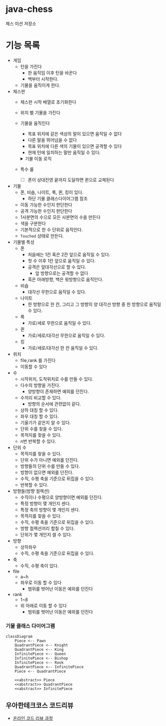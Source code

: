 # java-chess

체스 미션 저장소

# 기능 목록

- 게임
    - 턴을 가진다
        - 한 움직임 이후 턴을 바꾼다
        - 백부터 시작한다.
    - 기물을 움직이게 한다.
- 체스판
    - 체스판 시작 배열로 초기화한다
    - 위치 별 기물을 가진다
    - 기물을 움직인다
        - 목표 위치에 같은 색상의 말이 있으면 움직일 수 없다
        - 다른 말을 뛰어넘을 수 없다
        - 목표 위치에 다른 색의 기물이 있으면 공격할 수 있다
        - 현재 턴에 일치하는 말만 움직일 수 있다.
        <details>
            <summary>기물 이동 로직</summary>

        0. 출발 위치에 기물이 존재하는지 확인한다.
            - 해당 기물의 색이 현재 턴과 일치하는지 확인한다.
        1. 목표 위치에 기물이 존재하는지 확인한다.
            - 같은 색 기물이 있으면: 예외
            - 다른 색 기물이 있으면: 공격
            - 기물이 없으면: 이동
        2. 기물이 목표 위치에 도달할 수 있는지 확인한다.
        3. 목표에 도달하는중 다른 기물이 있는지 확인한다.
            - 있으면: 예외
        4. 도달한다.
            - 공격이면: 기존 말을 해당 말로 대체한다.
            - 이동이면: 해당 말을 위치시킨다.
        </details>
    - 특수 룰
        - [ ] 폰이 상대진영 끝까지 도달하면 퀸으로 교체된다
- 기물
    - 폰, 비숍, 나이트, 룩, 퀸, 킹이 있다.
        - 하단 기물 클래스다이어그램 참조
    - 이동 가능한 수인지 판단한다
    - 공격 가능한 수인지 판단한다
    - 1사분면의 수으로 모든 사분면의 수을 만든다
    - 색을 구분한다
    - 기본적으로 한 수 단위로 움직인다.
    - `Touched` 상태로 만든다.
- 기물별 특성
    - 폰
        - 처음에는 1칸 혹은 2칸 앞으로 움직일 수 있다.
        - 첫 수 이후 1칸 앞으로 움직일 수 있다.
        - 공격은 앞대각선으로 할 수 있다.
            - 앞 방향으로는 공격할 수 없다
        - 흑은 아래방향, 백은 윗방향으로 움직인다.
    - 비숍
        - 대각선 무한으로 움직일 수 있다.
    - 나이트
        - 한 방향으로 한 칸, 그리고 그 방향의 양 대각선 방향 중 한 방향으로 움직일 수 있다.
    - 룩
        - 가로/세로 무한으로 움직일 수 있다.
    - 퀸
        - 가로/세로/대각선 무한으로 움직일 수 있다.
    - 킹
        - 가로/세로/대각선 한 칸 움직일 수 있다.
- 위치
    - file,rank 를 가진다
    - 이동할 수 있다
- 수
    - 시작위치, 도착위치로 수를 만들 수 있다.
    - 다수의 방향을 가진다.
        - 양방향이 존재하면 예외를 던진다.
    - 수끼리 비교할 수 있다.
        - 방향의 순서에 관련없이 같다.
    - 상하 대칭 할 수 있다.
    - 좌우 대칭 할 수 있다.
    - 기울기가 같은지 알 수 있다.
    - 단위 수를 찾을 수 있다.
    - 목적지를 찾을 수 있다.
    - n번 반복할 수 있다.
- 단위 수
    - 목적지를 찾을 수 있다.
    - 단위 수가 아니면 예외를 던진다.
    - 방향들의 단위 수를 만들 수 있다.
    - 방향이 없으면 예외를 던진다.
    - 수직, 수평 축을 기준으로 뒤집을 수 있다.
    - 반복할 수 있다.
- 방향들(방향 컬렉션)
    - 수직이나 수평으로 양방향이면 예외를 던진다.
    - 특정 방향이 몇 개인지 센다.
    - 특정 축의 방향이 몇 개인지 센다.
    - 목적지를 찾을 수 있다.
    - 수직, 수평 축을 기준으로 뒤집을 수 있다.
    - 방향 컬렉션끼리 합칠 수 있다.
    - 단위가 몇 개인지 셀 수 있다.
- 방향
    - 상하좌우
    - 수직, 수평 축을 기준으로 뒤집을 수 있다.
- 축
    - 수직, 수평 축이 있다.
- file
    - a~h
    - 좌우로 이동 할 수 있다
        - 범위를 벗어난 이동은 예외를 던진다
- rank
    - 1~8
    - 위 아래로 이동 할 수 있다
        - 범위를 벗어난 이동은 예외를 던진다

### 기물 클래스 다이어그램

```mermaid
classDiagram
    Piece <-- Pawn
    QuadrantPiece <-- Knight
    QuadrantPiece <-- King
    InfinitePiece <-- Queen
    InfinitePiece <-- Bishop
    InfinitePiece <-- Rook
    QuadrantPiece <-- InfinitePiece
    Piece <-- QuadrantPiece

    <<abstract>> Piece
    <<abstract>> QuadrantPiece
    <<abstract>> InfinitePiece
```

## 우아한테크코스 코드리뷰

- [온라인 코드 리뷰 과정](https://github.com/woowacourse/woowacourse-docs/blob/master/maincourse/README.md)
